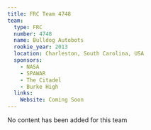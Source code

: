 ```yaml
---
title: FRC Team 4748
team:
  type: FRC
  number: 4748
  name: Bulldog Autobots
  rookie_year: 2013
  location: Charleston, South Carolina, USA
  sponsors:
    - NASA
    - SPAWAR
    - The Citadel
    - Burke High
  links:
    Website: Coming Soon
---
```

No content has been added for this team